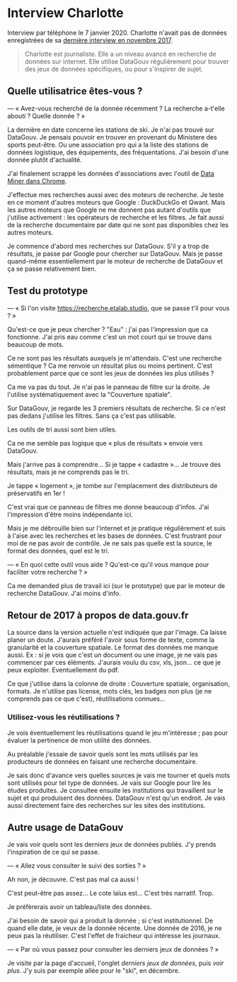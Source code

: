 # Interview Charlotte

Interview par téléphone le 7 janvier 2020.
Charlotte n'avait pas de données enregistrées de sa [dernière interview en novembre 2017](https://github.com/etalab/user-research/blob/master/interviews/20171011-charlotte/index.md).


> Charlotte est journaliste.
> Elle a un niveau avancé en recherche de données sur internet.
> Elle utilise DataGouv régulièrement pour trouver des jeux de données spécifiques, ou pour s'inspirer de sujet.


## Quelle utilisatrice êtes-vous ?

— « Avez-vous recherché de la donnée récemment ? La recherche a-t'elle abouti ? Quelle donnée ? »

La dernière en date concerne les stations de ski.
Je n'ai pas trouvé sur DataGouv.
Je pensais pouvoir en trouver en provenant du Ministere des sports peut-être.
Ou une association pro qui a la liste des stations de données logistique, des équipements, des fréquentations.
J'ai besoin d'une donnée plutôt d'actualité.

J'ai finalement scrappé les données d'associations avec l'outil de [Data Miner dans Chrome](https://chrome.google.com/webstore/detail/data-scraper-easy-web-scr/nndknepjnldbdbepjfgmncbggmopgden).

J'effectue mes recherches aussi avec des moteurs de recherche.
Je teste en ce moment d'autres moteurs que Google : DuckDuckGo et Qwant.
Mais les autres moteurs que Google ne me donnent pas autant d'outils que j'utilise activement : les opérateurs de recherche et les filtres.
Je fait aussi de la recherche documentaire par date qui ne sont pas disponibles chez les autres moteurs.

Je commence d'abord mes recherches sur DataGouv.
S'il y a trop de résultats, je passe par Google pour chercher sur DataGouv.
Mais je passe quand-même essentiellement par le moteur de recherche de DataGouv et ça se passe relativement bien.


## Test du prototype

— « Si l'on visite https://recherche.etalab.studio, que se passe t'il pour vous ? »

Qu'est-ce que je peux chercher ?
"Eau" : j'ai pas l'impression que ca fonctionne.
J'ai pris eau comme c'est un mot court qui se trouve dans beaucoup de mots.

Ce ne sont pas les résultats auxquels je m'attendais.
C'est une recherche sémentique ?
Ca me renvoie un résultat plus ou moins pertinent.
C'est probablement parce que ce sont les jeux de données les plus utilisés ?

Ca me va pas du tout. Je n'ai pas le panneau de filtre sur la droite. Je l'utilise systématiquement avec la "Couverture spatiale".

Sur DataGouv, je regarde les 3 premiers résultats de recherche. Si ce n'est pas dedans j'utilise les filtres. Sans ça c'est pas utilisable.

Les outils de tri aussi sont bien utiles.

Ca ne me semble pas logique que « plus de résultats » envoie vers DataGouv.

Mais j'arrive pas à comprendre…
Si je tappe « cadastre »… Je trouve des résultats, mais je ne comprends pas le tri.

Je tappe « logement », je tombe sur l'emplacement des distributeurs de préservatifs en 1er !

C'est vrai que ce panneau de filtres me donne beaucoup d'infos. J'ai l'impression d'être moins indépendante ici.

Mais je me débrouille bien sur l'internet et je pratique régulièrement et suis à l'aise avec les recherches et les bases de données.
C'est frustrant pour moi de ne pas avoir de contrôle.
Je ne sais pas quelle est la source, le format des données, quel est le tri.


— « En quoi cette outil vous aide ? Qu'est-ce qu'il vous manque pour faciliter votre recherche ? »

Ca me demanded plus de travail ici (sur le prototype) que par le moteur de recherche DataGouv. J'ai moins d'info.



## Retour de 2017 à propos de data.gouv.fr

La source dans la version actuelle n'est indiquée que par l'image. Ca laisse planer un doute.
J'aurais préféré l'avoir sous forme de texte, comme la granularité et la couverture spatiale.
Le format des données me manque aussi.
Ex : si je vois que c'est un document ou une image, je ne vais pas commencer par ces éléments.
J'aurais voulu du csv, xls, json… ce que je peux exploiter. Eventuellement du pdf.

Ce que j'utilise dans la colonne de droite : Couverture spatiale, organisation, formats.
Je n'utilise pas license, mots clés, les badges non plus (je ne comprends pas ce que c'est), réutilisations connues…

### Utilisez-vous les réutilisations ?

Je vois éventuellement les réutilisations quand le jeu m'intéresse ; pas pour évaluer la pertinence de mon utilité des données.

Au préalable j'essaie de savoir quels sont les mots utilisés par les producteurs de données en faisant une recherche documentaire.

Je sais donc d'avance vers quelles sources je vais me tourner et quels mots sont utilisés pour tel type de données.
Je vais sur Google pour lire les études produites.
Je consultee ensuite les institutions qui travaillent sur le sujet et qui produisent des données.
DataGouv n'est qu'un endroit. Je vais aussi directement faire des recherches sur les sites des institutions.


## Autre usage de DataGouv

Je vais voir quels sont les derniers jeux de données publiés.
J'y prends l'inspiration de ce qui se passe.

— « Allez vous consulter le suivi des sorties ? »

Ah non, je découvre. C'est pas mal ca aussi !

C'est peut-être pas assez…
Le cote laïus est…
C'est très narratif. Trop.

Je préfèrerais avoir un tableau/liste des données.

J'ai besoin de savoir qui a produit la donnée ; si c'est institutionnel.
De quand elle date, je veux de la donnée récente.
Une donnée de 2016, je ne peux pas la réutiliser.
C'est l'effet de fraicheur qui intéresse les journaux.

— « Par où vous passez pour consulter les derniers jeux de données ? »

Je visite par la page d'accueil, l'onglet _derniers jeux de données_, puis _voir plus_.
J'y suis par exemple allée pour le "ski", en décembre.
